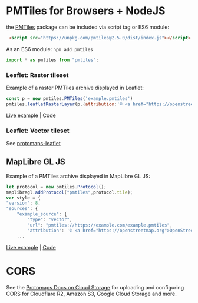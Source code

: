 # PMTiles for Browsers + NodeJS

the [PMTiles](https://www.npmjs.com/package/pmtiles) package can be included via script tag or ES6 module:

```html
 <script src="https://unpkg.com/pmtiles@2.5.0/dist/index.js"></script>
 ```

 As an ES6 module: `npm add pmtiles`

 ```js
 import * as pmtiles from "pmtiles";
 ```

### Leaflet: Raster tileset

Example of a raster PMTiles archive displayed in Leaflet:

```js
const p = new pmtiles.PMTiles('example.pmtiles')
pmtiles.leafletRasterLayer(p,{attribution:'© <a href="https://openstreetmap.org">OpenStreetMap</a>'}).addTo(map)
````

[Live example](https://protomaps.github.io/PMTiles/examples/leaflet.html) | [Code](https://github.com/protomaps/PMTiles/blob/main/js/examples/leaflet.html)

### Leaflet: Vector tileset

See [protomaps-leaflet](https://github.com/protomaps/protomaps-leaflet)

## MapLibre GL JS

Example of a PMTiles archive displayed in MapLibre GL JS:

```js
let protocol = new pmtiles.Protocol();
maplibregl.addProtocol("pmtiles",protocol.tile);
var style = {
"version": 8,
"sources": {
    "example_source": {
        "type": "vector",
        "url": "pmtiles://https://example.com/example.pmtiles",
        "attribution": '© <a href="https://openstreetmap.org">OpenStreetMap</a>'
    ...
```

[Live example](https://protomaps.github.io/PMTiles/examples/maplibre.html) | [Code](https://github.com/protomaps/PMTiles/blob/main/js/examples/maplibre.html)

# CORS

See the [Protomaps Docs on Cloud Storage](https://protomaps.com/docs/pmtiles/cloud-storage) for uploading and configuring CORS for Cloudflare R2, Amazon S3, Google Cloud Storage and more.
